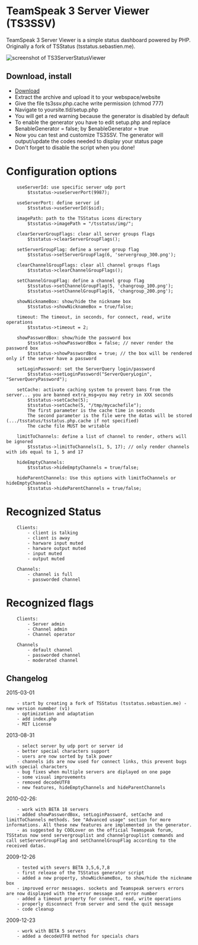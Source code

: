TeamSpeak 3 Server Viewer (TS3SSV)
=====
TeamSpeak 3 Server Viewer is a simple status dashboard powered by PHP.
Originally a fork of TSStatus (tsstatus.sebastien.me).

![screenshot of TS3ServerStatusViewer](https://i.imgur.com/x6529AN.jpg)

## Download, install

- <a href="https://github.com/scheissegalo/PHP-TS3ServerViewer/releases">Download</a>
- Extract the archive and upload it to your webspace/website
- Give the file ts3ssv.php.cache write permission (chmod 777)
- Navigate to yoursite.tld/setup.php
- You will get a red warning because the generator is disabled by default
- To enable the generator you have to edit setup.php and replace $enableGenerator = false; by $enableGenerator = true
- Now you can test and customize TS3SSV. The generator will output/update the codes needed to display your status page  
- Don't forget to disable the script when you done!


# Configuration options
```
	useServerId: use specific server udp port
		$tsstatus->useServerPort(9987);

	useServerPort: define server id
		$tsstatus->useServerId($sid);

	imagePath: path to the TSStatus icons directory
		$tsstatus->imagePath = "/tsstatus/img/";

	clearServerGroupFlags: clear all server groups flags
		$tsstatus->clearServerGroupFlags();

	setServerGroupFlag: define a server group flag
		$tsstatus->setServerGroupFlag(6, 'servergroup_300.png');

	clearChannelGroupFlags: clear all channel groups flags
		$tsstatus->clearChannelGroupFlags();

	setChannelGroupFlag: define a channel group flag
		$tsstatus->setChannelGroupFlag(5, 'changroup_100.png');
		$tsstatus->setChannelGroupFlag(6, 'changroup_200.png');

	showNicknameBox: show/hide the nickname box
		$tsstatus->showNicknameBox = true/false;

	timeout: The timeout, in seconds, for connect, read, write operations
		$tsstatus->timeout = 2;

	showPasswordBox: show/hide the password box
		$tsstatus->showPasswordBox = false; // never render the password box
		$tsstatus->showPasswordBox = true; // the box will be rendered only if the server have a password

	setLoginPassword: set the ServerQuery login/password
		$tsstatus->setLoginPassword("ServerQueryLogin", "ServerQueryPassword");

	setCache: activate caching system to prevent bans from the server... you are banned extra_msg=you may retry in XXX seconds
		$tsstatus->setCache(5);
		$tsstatus->setCache(5, "/tmp/mycachefile");
		The first parameter is the cache time in seconds
		The second parameter is the file were the datas will be stored (.../tsstatus/tsstatus.php.cache if not specified)
		The cache file MUST be writable

	limitToChannels: define a list of channel to render, others will be ignored
		$tsstatus->limitToChannels(1, 5, 17); // only render channels with ids equal to 1, 5 and 17

 	hideEmptyChannels:
		$tsstatus->hideEmptyChannels = true/false;

	hideParentChannels: Use this options with limitToChannels or hideEmptyChannels
		$tsstatus->hideParentChannels = true/false;

```

# Recognized Status
```
	Clients:
		- client is talking
		- client is away
		- harware input muted
		- harware output muted
		- input muted
		- output muted

	Channels:
		- channel is full
		- passworded channel
```

# Recognized flags
```
	Clients:
		- Server admin
		- Channel admin
		- Channel operator

	Channels
		- default channel
		- passworded channel
		- moderated channel
```

## Changelog
2015-03-01
```
	- start by creating a fork of TSStatus (tsstatus.sebastien.me) - new version nummber (v1)
	- optimization and adaptation
	- add index.php
	- MIT License
```
2013-08-31
```
	- select server by udp port or server id
	- better special characters support
	- users are now sorted by talk power
	- channels ids are now used for connect links, this prevent bugs with special characters
	- bug fixes when multiple servers are diplayed on one page
	- some visual improvements
	- removed decodeUTF8
	- new features, hideEmptyChannels and hideParentChannels
```
2010-02-26:
```
	- work with BETA 18 servers
	- added showPasswordBox, setLoginPassword, setCache and limitToChannels methods. See "Advanced usage" section for more informations. All these new features are implemented in the generator.
	- as suggested by COOLover on the official Teamspeak forum, TSStatus now send servergrouplist and channelgrouplist commands and call setServerGroupFlag and setChannelGroupFlag according to the received datas.
```
2009-12-26
```
	- tested with severs BETA 3,5,6,7,8
	- first release of the TSStatus generator script
	- added a new property, showNicknameBox, to show/hide the nickname box
	- improved error messages. sockets and Teamspeak servers errors are now displayed with the error message and error number
	- added a timeout property for connect, read, write operations
	- properly disconnect from server and send the quit message
	- code cleanup
```
2009-12-23
```
	- work with BETA 5 servers
	- added a decodeUTF8 method for specials chars
```
